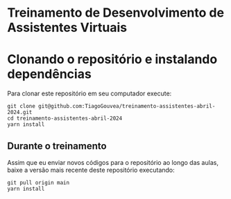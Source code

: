 # Treinamento de Desenvolvimento de Assistentes Virtuais

# Clonando o repositório e instalando dependências

Para clonar este repositório em seu computador execute:

```shell
git clone git@github.com:TiagoGouvea/treinamento-assistentes-abril-2024.git
cd treinamento-assistentes-abril-2024
yarn install
```

## Durante o treinamento

Assim que eu enviar novos códigos para o repositório ao longo das aulas, baixe a versão mais recente deste repositório executando:

```shell
git pull origin main
yarn install
```
